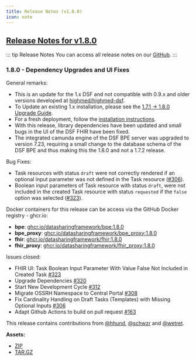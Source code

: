 ```yaml
---
title: Release Notes (v1.8.0)
icon: note
---
```


## [Release Notes for v1.8.0](https://github.com/datasharingframework/dsf/releases/tag/v1.8.0)

::: tip Release Notes
You can access all release notes on our [GitHub](https://github.com/datasharingframework/dsf/releases).
:::

### 1.8.0 - Dependency Upgrades and UI Fixes
General remarks:

- This is an update for the 1.x DSF and not compatible with 0.9.x and older versions developed at [highmed/highmed-dsf](https://github.com/highmed/highmed-dsf).
- To Update an existing 1.x installation, please see the [1.7.1 -> 1.8.0 Upgrade Guide](https://dsf.dev/operations/v1.8.0/upgrade-from-1.html). 
- For a fresh deployment, follow the [installation instructions](https://dsf.dev/operations/v1.8.0/install.html).
- With this release, library dependencies have been updated and small bugs in the UI of the DSF FHIR have been fixed.
- The integrated camunda engine of the DSF BPE server was upgraded to version 7.23, requiring a small change to the database schema of the DSF BPE and thus making this the 1.8.0 and not a 1.7.2 release.

Bug Fixes:
- Task resources with status `draft` were not correctly rendered if an optional input parameter was not defined in the Task resource ([#306](https://github.com/datasharingframework/dsf/issues/306)).
- Boolean input parameters of Task resource with status `draft`, were not included in the created Task resource with status `requested` if the `false` option was selected ([#323](https://github.com/datasharingframework/dsf/issues/323)).

Docker containers for this release can be access via the GitHub Docker registry - ghcr.io:
* **bpe**: [ghcr.io/datasharingframework/bpe:1.8.0](https://github.com/orgs/datasharingframework/packages/container/bpe/428297252?tag=1.8.0)
* **bpe_proxy**: [ghcr.io/datasharingframework/bpe_proxy:1.8.0](https://github.com/orgs/datasharingframework/packages/container/bpe_proxy/428292655?tag=1.8.0)
* **fhir**: [ghcr.io/datasharingframework/fhir:1.8.0](https://github.com/orgs/datasharingframework/packages/container/fhir/428294010?tag=1.8.0)
* **fhir_proxy**: [ghcr.io/datasharingframework/fhir_proxy:1.8.0](https://github.com/orgs/datasharingframework/packages/container/fhir_proxy/428292563?tag=1.8.0)

Issues closed:
- FHIR UI: Task Boolean Input Parameter With Value False Not Included in Created Task [#323](https://github.com/datasharingframework/dsf/issues/323)
- Upgrade Dependencies [#320](https://github.com/datasharingframework/dsf/issues/320)
- Start New Development Cycle [#312](https://github.com/datasharingframework/dsf/issues/312)
- Migrate OSSRH Namespace to Central Portal [#308](https://github.com/datasharingframework/dsf/issues/308)
- Fix Cardinality Handling on Draft Tasks (Templates) with Missing Optional Inputs [#306](https://github.com/datasharingframework/dsf/issues/306)
- Adapt Github Actions to build on pull request [#163](https://github.com/datasharingframework/dsf/issues/163)

This release contains contributions from [@hhund](https://github.com/hhund), [@schwzr](https://github.com/schwzr) and [@wetret](https://github.com/wetret).

**Assets:** 
- [ZIP](https://github.com/datasharingframework/dsf/archive/refs/tags/v1.8.0.zip)
- [TAR.GZ](https://github.com/datasharingframework/dsf/archive/refs/tags/v1.8.0.tar.gz)


